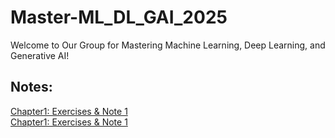 # Master-ML_DL_GAI_2025
Welcome to Our Group for Mastering Machine Learning, Deep Learning, and Generative AI!

## Notes:

[Chapter1: Exercises & Note 1](https://github.com/Abdalla4AI/Master-ML_DL_GAI_2025/wiki/Chapter1:-Exercises-&-Note-1)</br>
[Chapter1: Exercises & Note 1](https://github.com/Abdalla4AI/Master-ML_DL_GAI_2025/wiki/3.-Chaper1,-Exercises-&-Note-2)


